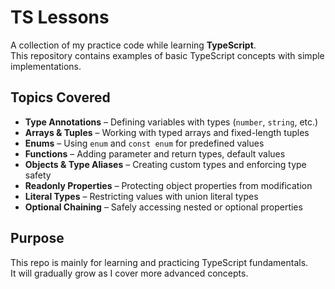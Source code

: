 # TS Lessons

A collection of my practice code while learning **TypeScript**.  
This repository contains examples of basic TypeScript concepts with simple implementations.

## Topics Covered
- **Type Annotations** – Defining variables with types (`number`, `string`, etc.)  
- **Arrays & Tuples** – Working with typed arrays and fixed-length tuples  
- **Enums** – Using `enum` and `const enum` for predefined values  
- **Functions** – Adding parameter and return types, default values  
- **Objects & Type Aliases** – Creating custom types and enforcing type safety  
- **Readonly Properties** – Protecting object properties from modification  
- **Literal Types** – Restricting values with union literal types  
- **Optional Chaining** – Safely accessing nested or optional properties  

## Purpose
This repo is mainly for learning and practicing TypeScript fundamentals.  
It will gradually grow as I cover more advanced concepts.
